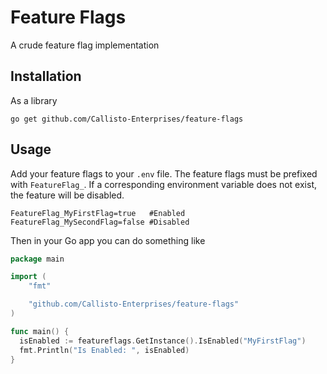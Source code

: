 # Feature Flags

A crude feature flag implementation

## Installation

As a library

```shell
go get github.com/Callisto-Enterprises/feature-flags
```

## Usage

Add your feature flags to your `.env` file. The feature flags must be prefixed with `FeatureFlag_`.
If a corresponding environment variable does not exist, the feature will be disabled.

```shell
FeatureFlag_MyFirstFlag=true   #Enabled
FeatureFlag_MySecondFlag=false #Disabled
```
Then in your Go app you can do something like

```go
package main

import (
    "fmt"

    "github.com/Callisto-Enterprises/feature-flags"
)

func main() {
  isEnabled := featureflags.GetInstance().IsEnabled("MyFirstFlag")
  fmt.Println("Is Enabled: ", isEnabled)
}
```
